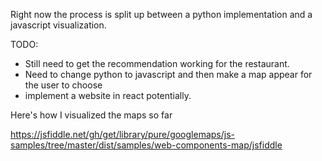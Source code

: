 Right now the process is split up between a python implementation and a javascript visualization. 

TODO: 
- Still need to get the recommendation working for the restaurant.
- Need to change python to javascript and then make a map appear for the user to choose
- implement a website in react potentially.

Here's how I visualized the maps so far

https://jsfiddle.net/gh/get/library/pure/googlemaps/js-samples/tree/master/dist/samples/web-components-map/jsfiddle
